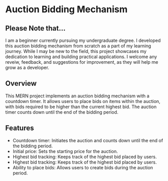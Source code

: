 
# Auction Bidding Mechanism




## Please Note that...

I am a beginner currently pursuing my undergraduate degree. I developed this auction bidding mechanism from scratch as a part of my learning journey. While I may be new to the field, this project showcases my dedication to learning and building practical applications. I welcome any reveiw, feedback, and suggestions for improvement, as they will help me grow as a developer.


## Overview
This MERN project implements an auction bidding mechanism with a countdown timer. It allows users to place bids on items within the auction, with bids required to be higher than the current highest bid. The auction timer counts down until the end of the bidding period.


## Features

- Countdown timer: Initiates the auction and counts down until the end of the bidding period.
- Initial price: Sets the starting price for the auction.
- Highest bid tracking: Keeps track of the highest bid placed by users.
- Highest bid tracking: Keeps track of the highest bid placed by users.
- Ability to place bids: Allows users to create bids during the auction period.

